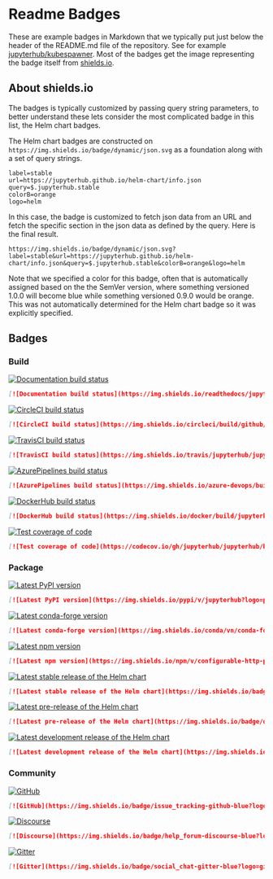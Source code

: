 # Readme Badges

These are example badges in Markdown that we typically put just below the header
of the README.md file of the repository. See for example
[jupyterhub/kubespawner](https://github.com/jupyterhub/kubespawner). Most of the
badges get the image representing the badge itself from
[shields.io](https://shields.io).



## About shields.io

The badges is typically customized by passing query string parameters, to better
understand these lets consider the most complicated badge in this list, the Helm
chart badges.

The Helm chart badges are constructed on
`https://img.shields.io/badge/dynamic/json.svg` as a foundation along with a set
of query strings.

```
label=stable
url=https://jupyterhub.github.io/helm-chart/info.json
query=$.jupyterhub.stable
colorB=orange
logo=helm
```

In this case, the badge is customized to fetch json data from an URL and fetch
the specific section in the json data as defined by the query. Here is the final
result.

`https://img.shields.io/badge/dynamic/json.svg?label=stable&url=https://jupyterhub.github.io/helm-chart/info.json&query=$.jupyterhub.stable&colorB=orange&logo=helm`

Note that we specified a color for this badge, often that is automatically
assigned based on the the SemVer version, where something versioned 1.0.0 will
become blue while something versioned 0.9.0 would be orange. This was not
automatically determined for the Helm chart badge so it was explicitly
specified.



## Badges

### Build

[![Documentation build status](https://img.shields.io/readthedocs/jupyterhub?logo=read-the-docs)](https://jupyterhub.readthedocs.org/en/latest/)
```markdown
[![Documentation build status](https://img.shields.io/readthedocs/jupyterhub?logo=read-the-docs)](https://jupyterhub.readthedocs.org/en/latest/)
```


[![CircleCI build status](https://img.shields.io/circleci/build/github/jupyterhub/jupyterhub?logo=circleci)](https://circleci.com/gh/jupyterhub/jupyterhub)
```markdown
[![CircleCI build status](https://img.shields.io/circleci/build/github/jupyterhub/jupyterhub?logo=circleci)](https://circleci.com/gh/jupyterhub/jupyterhub)
```


[![TravisCI build status](https://img.shields.io/travis/jupyterhub/jupyterhub/master?logo=travis)](https://travis-ci.org/jupyterhub/jupyterhub)
```markdown
[![TravisCI build status](https://img.shields.io/travis/jupyterhub/jupyterhub/master?logo=travis)](https://travis-ci.org/jupyterhub/jupyterhub)
```


[![AzurePipelines build status](https://img.shields.io/azure-devops/build/jupyter/repo2docker/1?logo=azure-pipelines)](https://dev.azure.com/jupyter/repo2docker/_build)
```markdown
[![AzurePipelines build status](https://img.shields.io/azure-devops/build/jupyter/repo2docker/1?logo=azure-pipelines)](https://dev.azure.com/jupyter/repo2docker/_build)
```


[![DockerHub build status](https://img.shields.io/docker/build/jupyterhub/jupyterhub?logo=docker&label=build)](https://hub.docker.com/r/jupyterhub/jupyterhub/tags)
```markdown
[![DockerHub build status](https://img.shields.io/docker/build/jupyterhub/jupyterhub?logo=docker&label=build)](https://hub.docker.com/r/jupyterhub/jupyterhub/tags)
```


[![Test coverage of code](https://codecov.io/gh/jupyterhub/jupyterhub/branch/master/graph/badge.svg)](https://codecov.io/gh/jupyterhub/jupyterhub)
```markdown
[![Test coverage of code](https://codecov.io/gh/jupyterhub/jupyterhub/branch/master/graph/badge.svg)](https://codecov.io/gh/jupyterhub/jupyterhub)
```



### Package

[![Latest PyPI version](https://img.shields.io/pypi/v/jupyterhub?logo=pypi)](https://pypi.python.org/pypi/jupyterhub)
```markdown
[![Latest PyPI version](https://img.shields.io/pypi/v/jupyterhub?logo=pypi)](https://pypi.python.org/pypi/jupyterhub)
```


[![Latest conda-forge version](https://img.shields.io/conda/vn/conda-forge/jupyterhub?logo=conda-forge)](https://www.npmjs.com/package/jupyterhub)
```markdown
[![Latest conda-forge version](https://img.shields.io/conda/vn/conda-forge/jupyterhub?logo=conda-forge)](https://www.npmjs.com/package/jupyterhub)
```


[![Latest npm version](https://img.shields.io/npm/v/configurable-http-proxy?logo=npm)](https://www.npmjs.com/package/configurable-http-proxy)
```markdown
[![Latest npm version](https://img.shields.io/npm/v/configurable-http-proxy?logo=npm)](https://www.npmjs.com/package/configurable-http-proxy)
```


[![Latest stable release of the Helm chart](https://img.shields.io/badge/dynamic/json.svg?label=stable&url=https://jupyterhub.github.io/helm-chart/info.json&query=$.jupyterhub.stable&colorB=orange&logo=helm)](https://jupyterhub.github.io/helm-chart/)
```markdown
[![Latest stable release of the Helm chart](https://img.shields.io/badge/dynamic/json.svg?label=stable&url=https://jupyterhub.github.io/helm-chart/info.json&query=$.jupyterhub.stable&colorB=orange&logo=helm)](https://jupyterhub.github.io/helm-chart/)
```


[![Latest pre-release of the Helm chart](https://img.shields.io/badge/dynamic/json.svg?label=pre&url=https://jupyterhub.github.io/helm-chart/info.json&query=$.jupyterhub.pre&colorB=orange&logo=helm)](https://jupyterhub.github.io/helm-chart/)
```markdown
[![Latest pre-release of the Helm chart](https://img.shields.io/badge/dynamic/json.svg?label=pre&url=https://jupyterhub.github.io/helm-chart/info.json&query=$.jupyterhub.pre&colorB=orange&logo=helm)](https://jupyterhub.github.io/helm-chart/)
```


[![Latest development release of the Helm chart](https://img.shields.io/badge/dynamic/json.svg?label=dev&url=https://jupyterhub.github.io/helm-chart/info.json&query=$.jupyterhub.latest&colorB=orange&logo=helm)](https://jupyterhub.github.io/helm-chart/)
```markdown
[![Latest development release of the Helm chart](https://img.shields.io/badge/dynamic/json.svg?label=dev&url=https://jupyterhub.github.io/helm-chart/info.json&query=$.jupyterhub.latest&colorB=orange&logo=helm)](https://jupyterhub.github.io/helm-chart/)
```


### Community

[![GitHub](https://img.shields.io/badge/issue_tracking-github-blue?logo=github)](https://github.com/jupyterhub/jupyterhub/issues)
```markdown
[![GitHub](https://img.shields.io/badge/issue_tracking-github-blue?logo=github)](https://github.com/jupyterhub/jupyterhub/issues)
```


[![Discourse](https://img.shields.io/badge/help_forum-discourse-blue?logo=discourse)](https://discourse.jupyter.org/c/jupyterhub)
```markdown
[![Discourse](https://img.shields.io/badge/help_forum-discourse-blue?logo=discourse)](https://discourse.jupyter.org/c/jupyterhub)
```


[![Gitter](https://img.shields.io/badge/social_chat-gitter-blue?logo=gitter)](https://gitter.im/jupyterhub/jupyterhub)
```markdown
[![Gitter](https://img.shields.io/badge/social_chat-gitter-blue?logo=gitter)](https://gitter.im/jupyterhub/jupyterhub)
```
